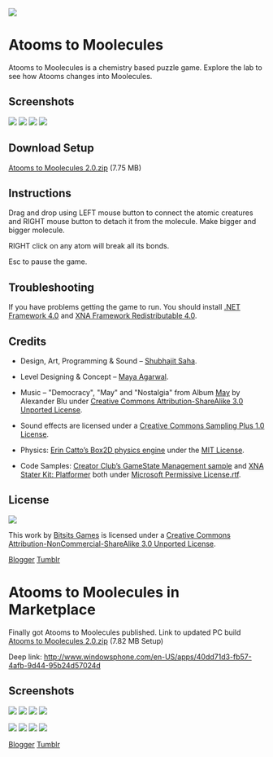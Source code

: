 ![](https://raw.githubusercontent.com/Bitsits/Atooms-to-Moolecules/master/Windows%20Phone%20App/Atooms%20to%20Moolecules%20PC%20Large.png)

Atooms to Moolecules
===
Atooms to Moolecules is a chemistry based puzzle game. Explore the lab to see how Atooms changes into Moolecules.

Screenshots
---
![](https://raw.githubusercontent.com/Bitsits/Atooms-to-Moolecules/master/Blog/Atooms%20to%20Moolecules1.PNG)
![](https://raw.githubusercontent.com/Bitsits/Atooms-to-Moolecules/master/Blog/Atooms%20to%20Moolecules2.png)
![](https://raw.githubusercontent.com/Bitsits/Atooms-to-Moolecules/master/Blog/Atooms%20to%20Moolecules3.png)
![](https://raw.githubusercontent.com/Bitsits/Atooms-to-Moolecules/master/Blog/Atooms%20to%20Moolecules4.png)

Download Setup
---
[Atooms to Moolecules 2.0.zip][zip] (7.75 MB)


Instructions
---
Drag and drop using LEFT mouse button to connect the atomic creatures and RIGHT mouse button to detach it from the molecule. Make bigger and bigger molecule.

RIGHT click on any atom will break all its bonds.

Esc to pause the game.


Troubleshooting
---
If you have problems getting the game to run. You should install [.NET Framework 4.0] and [XNA Framework Redistributable 4.0].


Credits
---
- Design, Art, Programming & Sound – [Shubhajit Saha].

- Level Designing & Concept – [Maya Agarwal]. 

- Music – "Democracy", "May" and "Nostalgia" from Album [May](http://www.jamendo.com/en/album/149) by Alexander Blu under [Creative Commons Attribution-ShareAlike 3.0 Unported License].

- Sound effects are licensed under a [Creative Commons Sampling Plus 1.0 License].

- Physics: [Erin Catto’s Box2D physics engine](http://www.box2d.org/) under the [MIT License].

- Code Samples: [Creator Club’s GameState Management sample] and [XNA Stater Kit: Platformer] both under [Microsoft Permissive License.rtf].


License
---
![](https://raw.githubusercontent.com/Bitsits/Atooms-to-Moolecules/master/Blog/cc.png)

This work by [Bitsits Games] is licensed under a [Creative Commons Attribution-NonCommercial-ShareAlike 3.0 Unported License].


[.NET Framework 4.0]: http://www.microsoft.com/en-in/download/details.aspx?id=17718
[XNA Framework Redistributable 4.0]: http://www.microsoft.com/en-in/download/details.aspx?id=20914

[Creator Club’s GameState Management sample]: http://creators.xna.com/en-US/samples/gamestatemanagement
[XNA Stater Kit: Platformer]: http://msdn.microsoft.com/en-us/library/dd254918.aspx
[Microsoft Permissive License.rtf]: http://creators.xna.com/downloads/?id=15

[MIT License]: http://www.opensource.org/licenses/mit-license.php
[Creative Commons Sampling Plus 1.0 License]: http://creativecommons.org/licenses/sampling+/1.0/
[Creative Commons Attribution-ShareAlike 3.0 Unported License]: http://creativecommons.org/licenses/by-sa/3.0/
[Creative Commons Attribution-NonCommercial-ShareAlike 3.0 Unported License]: http://creativecommons.org/licenses/by-nc-sa/3.0/

[Bitsits Games]: https://bitsits.blogspot.com
[Shubhajit Saha]: https://suvozit.blogspot.com
[Maya Agarwal]: https://mayaagarwal.blogspot.com

[zip]: https://github.com/Bitsits/Atooms-to-Moolecules/raw/master/Windows%20Phone%20App/Atooms%20to%20Moolecules.zip

[Blogger](http://bitsits.blogspot.com/2011/02/atooms-to-moolecule.html)
[Tumblr](https://bitsits.tumblr.com/post/96200793650/atooms-to-moolecules-trailer-here-is-the-trailer)

Atooms to Moolecules in Marketplace
===

Finally got Atooms to Moolecules published.
Link to updated PC build [Atooms to Moolecules 2.0.zip][zip] (7.82 MB Setup)

Deep link: http://www.windowsphone.com/en-US/apps/40dd71d3-fb57-4afb-9d44-95b24d57024d

Screenshots
---
![](https://raw.githubusercontent.com/Bitsits/Atooms-to-Moolecules/master/Windows%20Phone%20App/Atooms%20to%20Moolecules%20Screenshot%201.png)
![](https://raw.githubusercontent.com/Bitsits/Atooms-to-Moolecules/master/Windows%20Phone%20App/Atooms%20to%20Moolecules%20Screenshot%202.png)
![](https://raw.githubusercontent.com/Bitsits/Atooms-to-Moolecules/master/Windows%20Phone%20App/Atooms%20to%20Moolecules%20Screenshot%203.png)
![](https://raw.githubusercontent.com/Bitsits/Atooms-to-Moolecules/master/Windows%20Phone%20App/Atooms%20to%20Moolecules%20Screenshot%204.png)

![](https://raw.githubusercontent.com/Bitsits/Atooms-to-Moolecules/master/Windows%20Phone%20App/Atooms%20to%20Moolecules%20Screenshot%205.png)
![](https://raw.githubusercontent.com/Bitsits/Atooms-to-Moolecules/master/Windows%20Phone%20App/Atooms%20to%20Moolecules%20Screenshot%206.png)
![](https://raw.githubusercontent.com/Bitsits/Atooms-to-Moolecules/master/Windows%20Phone%20App/Atooms%20to%20Moolecules%20Screenshot%207.png)
![](https://raw.githubusercontent.com/Bitsits/Atooms-to-Moolecules/master/Windows%20Phone%20App/Atooms%20to%20Moolecules%20Screenshot%208.png)

[Blogger](https://bitsits.blogspot.com/2011/10/atooms-to-moolecule-in-marketplace.html)
[Tumblr](https://bitsits.tumblr.com/post/96212942240/atooms-to-moolecules-in-marketplace-finally-got)
